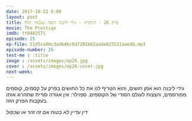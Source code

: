 ```yaml
---
date: 2017-10-22 6:00
layout: post
title: פרק 26 - היוקרה - גידי ליבנה רוצה שנבחר קלף
movie: The Prestige
imdb: tt0482571
episode: 25
ep-file: 51d5ca00c3ad64bc9d7201b62aade825521aae4b.mp3
episode-number: 26
test-me : :title
image : /assets/images/ep26.jpg
cover : /assets/images/ep26-cover.jpg
next-week: 
---
```

גידי ליבנה הוא אמן חושים, והוא הטריף לנו את כל החושים בפרק על קסמים, קוסמים מפורסמים, והצצות לעולם הסודי של הקוסמים. ספוילר: אין אגודה סודית שתהרוג אותו בעקבות הפרק הזה.

 

*דין עדיין לא בטוח אם זה זהר או שכפול*
